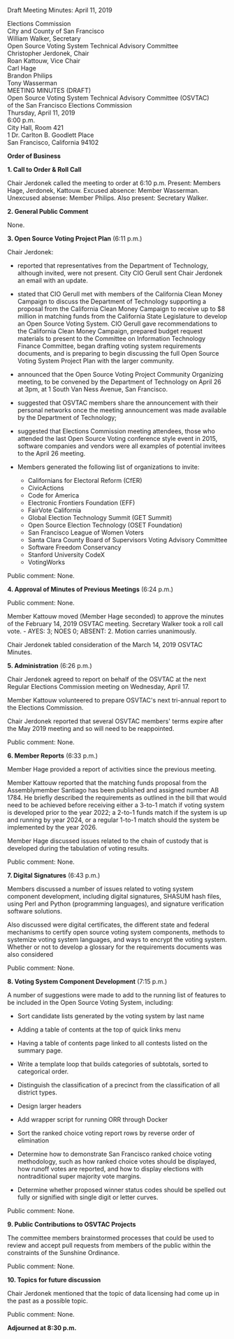 Draft Meeting Minutes: April 11, 2019

<div id="meeting_header_right" class="headered">
Elections Commission<br>
City and County of San Francisco<br>
William Walker, Secretary<br>
</div>

<div class="headered">
Open Source Voting System Technical Advisory Committee<br>
Christopher Jerdonek, Chair<br>
Roan Kattouw, Vice Chair<br>
Carl Hage<br>
Brandon Philips<br>
Tony Wasserman<br>
</div>

<div id="meeting_header_main" class="headered">
MEETING MINUTES (DRAFT)<br>
Open Source Voting System Technical Advisory Committee (OSVTAC)<br>
of the San Francisco Elections Commission<br>
Thursday, April 11, 2019<br>
6:00 p.m.<br>
City Hall, Room 421<br>
1 Dr. Carlton B. Goodlett Place<br>
San Francisco, California 94102<br>
</div>

**Order of Business**

**1\. Call to Order & Roll Call**

Chair Jerdonek called the meeting to order at 6:10 p.m. Present: Members
Hage, Jerdonek, Kattouw. Excused absence: Member Wasserman. Unexcused absense:
Member Philips. Also present: Secretary Walker.


**2\. General Public Comment**

None.


**3\. Open Source Voting Project Plan** (6:11 p.m.)

Chair Jerdonek:

* reported that representatives from the Department of Technology, although
  invited, were not present. City CIO Gerull sent Chair Jerdonek an email
  with an update.

* stated that CIO Gerull met with members of the California Clean Money
  Campaign to discuss the Department of Technology supporting a proposal from
  the California Clean Money Campaign to receive up to $8 million in matching
  funds from the California State Legislature to develop an Open Source
  Voting System. CIO Gerull gave recommendations to the California Clean
  Money Campaign, prepared budget request materials to present to the
  Committee on Information Technology Finance Committee, began drafting
  voting system requirements documents, and is preparing to begin discussing
  the full Open Source Voting System Project Plan with the larger community.

* announced that the Open Source Voting Project Community Organizing
  meeting, to be convened by the Department of Technology on April 26 at 3pm,
  at 1 South Van Ness Avenue, San Francisco.

* suggested that OSVTAC members share the announcement with their personal
  networks once the meeting announcement was made available by the Department
  of Technology;

* suggested that Elections Commission meeting attendees, those who attended
  the last Open Source Voting conference style event in 2015, software
  companies and vendors were all examples of potential invitees to the April
  26 meeting.

* Members generated the following list of organizations to invite:

  * Californians for Electoral Reform (CfER)
  * CivicActions
  * Code for America
  * Electronic Frontiers Foundation (EFF)
  * FairVote California
  * Global Election Technology Summit (GET Summit)
  * Open Source Election Technology (OSET Foundation)
  * San Francisco League of Women Voters
  * Santa Clara County Board of Supervisors Voting Advisory Committee
  * Software Freedom Conservancy
  * Stanford University CodeX
  * VotingWorks

Public comment: None.


**4\. Approval of Minutes of Previous Meetings** (6:24 p.m.)

Public comment: None.

Member Kattouw moved (Member Hage seconded) to approve the minutes of the
February 14, 2019 OSVTAC meeting. Secretary Walker took a roll call vote. -
AYES: 3; NOES 0; ABSENT: 2. Motion carries unanimously.

Chair Jerdonek tabled consideration of the March 14, 2019 OSVTAC Minutes.


**5\. Administration** (6:26 p.m.)

Chair Jerdonek agreed to report on behalf of the OSVTAC at the next Regular
Elections Commission meeting on Wednesday, April 17.

Member Kattouw volunteered to prepare OSVTAC's next tri-annual report to
the Elections Commission.

Chair Jerdonek reported that several OSVTAC members' terms expire after the
May 2019 meeting and so will need to be reappointed.

Public comment: None.


**6\. Member Reports** (6:33 p.m.)

Member Hage provided a report of activities since the previous meeting.

Member Kattouw reported that the matching funds proposal from the
Assemblymember Santiago has been published and assigned number AB 1784. He
briefly described the requirements as outlined in the bill that would need to
be achieved before receiving either a 3-to-1 match if voting system is
developed prior to the year 2022; a 2-to-1 funds match if the system is up
and running by year 2024, or a regular 1-to-1 match should the system be
implemented by the year 2026.

Member Hage discussed issues related to the chain of custody that is
developed during the tabulation of voting results.

Public comment: None.


**7\. Digital Signatures** (6:43 p.m.)

Members discussed a number of issues related to voting system component
development, including digital signatures, SHASUM hash files, using Perl and
Python (programming languages), and signature verification software solutions.

Also discussed were digital certificates, the different state and federal
mechanisms to certify open source voting system components, methods to
systemize voting system languages, and ways to encrypt the voting system.
Whether or not to develop a glossary for the requirements documents was also
considered

Public comment: None.


**8\. Voting System Component Development** (7:15 p.m.)

A number of suggestions were made to add to the running list of features to
be included in the Open Source Voting System, including:

* Sort candidate lists generated by the voting system by last name

* Adding a table of contents at the top of quick links menu

* Having a table of contents page linked to all contests listed on the
summary page.

* Write a template loop that builds categories of subtotals, sorted to
categorical order.

* Distinguish the classification of a precinct from the classification of all
district types.

* Design larger headers

* Add wrapper script for running ORR through Docker

* Sort the ranked choice voting report rows by reverse order of elimination

* Determine how to demonstrate San Francisco ranked choice voting
methodology, such as how ranked choice votes should be displayed, how runoff
votes are reported, and how to display elections with nontraditional super
majority vote margins.

* Determine whether proposed winner status codes should be spelled out fully
or signified with single digit or letter curves.

Public comment: None.


**9\. Public Contributions to OSVTAC Projects**

The committee members brainstormed processes that could be used to review and
accept pull requests from members of the public within the constraints of the
Sunshine Ordinance.

Public comment: None.


**10\. Topics for future discussion**

Chair Jerdonek mentioned that the topic of data licensing had come up in the
past as a possible topic.

Public comment: None.


**Adjourned at 8:30 p.m.**
